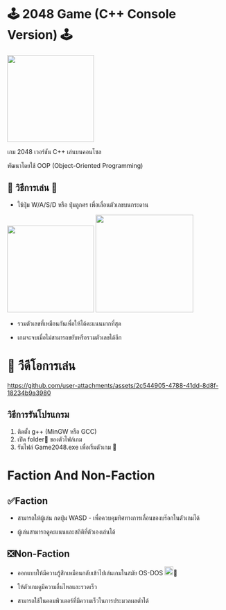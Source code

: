 # 🕹️ 2048 Game (C++ Console Version) 🕹️

<img src="https://github.com/user-attachments/assets/12943cec-c8a2-49ae-ab3d-b43dd1d683ed" width="200"/>

เกม 2048 เวอร์ชัน C++ เล่นบนคอนโซล

พัฒนาโดยใช้ OOP (Object-Oriented Programming)



## 👾 วิธีการเล่น 👾

  

- ใช้ปุ่ม W/A/S/D หรือ ปุ่มลูกศร เพื่อเลื่อนตัวเลขบนกระดาน


<img src="https://github.com/user-attachments/assets/a3791858-d9ac-4a5d-84dd-f375631fa3a1" width="200"/> <img src="https://github.com/user-attachments/assets/953ce3fe-7e88-4e51-bb1a-c98d1cdb67d9" width="225"/>




- รวมตัวเลขที่เหมือนกันเพื่อให้ได้คะแนนมากที่สุด

- เกมจะจบเมื่อไม่สามารถขยับหรือรวมตัวเลขได้อีก
# 🎥 วีดีโอการเล่น
  https://github.com/user-attachments/assets/2c544905-4788-41dd-8d8f-18234b9a3980

## วิธีการรันโปรแกรม
1. ติดตั้ง g++ (MinGW หรือ GCC)
2. เปิด folder📁 ของตัวไฟล์เกม
3. รันไฟล์ Game2048.exe เพื่อเริ่มตัวเกม 🎲

# Faction And Non-Faction
## ✅Faction
- สามารถให้ผู้เล่น กดปุ่ม WASD  - เพื่อควบคุมทิศทางการเลื่อนของบร๊อกในตัวเกมได้

- ผู้เล่นสามารถดูคะแนนและสถิติที่ตัวเองเล่นได้

## ❎Non-Faction
 - ออกแบบให้มีความรู้สึกเหมือนกลับเข้าไปเล่นเกมในสมัย OS-DOS <img src="https://github.com/user-attachments/assets/3425eca4-5aff-4d94-bf0b-5969835f1878" width="20"/>💾



 
 - ให้ตัวเกมดูมีความลื่นไหลและรวดเร็ว

 - สามารถใช้ในคอมพิวเตอร์ที่มีความเร็วในการประมวลผลต่ำได้

